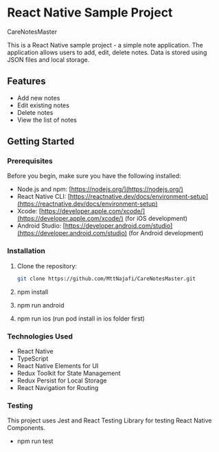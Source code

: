 # React Native Sample Project

CareNotesMaster

This is a React Native sample project - a simple note application. The application allows users to add, edit, delete notes.
Data is stored using JSON files and local storage.

## Features

- Add new notes
- Edit existing notes
- Delete notes
- View the list of notes

## Getting Started

### Prerequisites

Before you begin, make sure you have the following installed:

- Node.js and npm: [https://nodejs.org/](https://nodejs.org/)
- React Native CLI: [https://reactnative.dev/docs/environment-setup](https://reactnative.dev/docs/environment-setup)
- Xcode: [https://developer.apple.com/xcode/](https://developer.apple.com/xcode/) (for iOS development)
- Android Studio: [https://developer.android.com/studio](https://developer.android.com/studio) (for Android development)

### Installation

1. Clone the repository:

   ```bash
   git clone https://github.com/MttNajafi/CareNotesMaster.git

   ```

2. npm install
3. npm run android
4. npm run ios (run pod install in ios folder first)

### Technologies Used

- React Native
- TypeScript
- React Native Elements for UI
- Redux Toolkit for State Management
- Redux Persist for Local Storage
- React Navigation for Routing

### Testing

This project uses Jest and React Testing Library for testing React Native Components.

- npm run test
